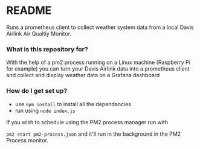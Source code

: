 # README #

Runs a prometheus client to collect weather system data from a local Davis Airlink Air Qualtiy Monitor.

### What is this repository for? ###

With the help of a pm2 process running on a Linux machine (Raspberry Pi for example) you can turn your Davis Airlink data into a prometheus client and collect and display weather data on a Grafana dashboard

### How do I get set up? ###

* use `npm install` to install all the dependancies
* run using `node index.js`

If you wish to schedule using the PM2 process manager run with

`pm2 start pm2-process.json` and it'll run in the background in the PM2 Process monitor.
